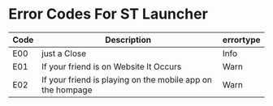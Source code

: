 # Error Codes For ST Launcher
|Code|Description|errortype|
|-|-|-|
|E00|just a Close|Info|
|E01|If your friend is on Website It Occurs|Warn|
|E02|If your friend is playing on the mobile app on the hompage|Warn|
